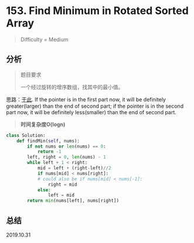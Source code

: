 # 153. Find Minimum in Rotated Sorted Array
> Difficulty = Medium

## 分析

> 题目要求
> 
> 一个经过旋转的增序数组，找其中的最小值。

思路：[于此](https://marian5211.github.io/2017/12/07/%E3%80%90%E4%B9%9D%E7%AB%A0%E7%AE%97%E6%B3%95%E5%9F%BA%E7%A1%80%E7%8F%AD%E3%80%91%E4%BA%8C%E5%88%86%E6%B3%95/). If the pointer is in the first part now, it will be definitely greater(larger) than the end of second part; if the pointer is in the second part now, it will be definitely less(smaller) than the end of second part.


> **时间复杂度O(logn)**

```python
class Solution:
    def findMin(self, nums):
        if not nums or len(nums) == 0:
            return -1
        left, right = 0, len(nums) - 1
        while left + 1 < right:
            mid = left + (right-left)//2
            if nums[mid] < nums[right]:
            # could also be if nums[mid] < nums[-1]:
                right = mid
            else:
                left = mid
        return min(nums[left], nums[right])
```

## 总结


2019.10.31